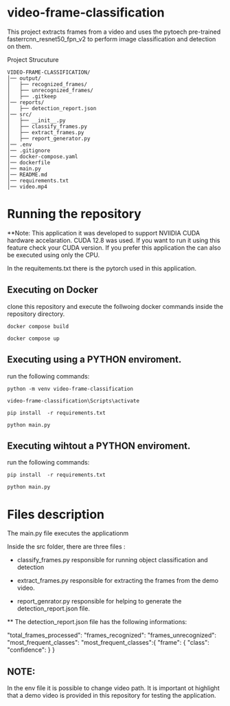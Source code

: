 # video-frame-classification
This project extracts frames from a video and uses the pytoech pre-trained fasterrcnn_resnet50_fpn_v2 to perform image classification and detection on them. 


Project Strucuture
```
VIDEO-FRAME-CLASSIFICATION/
│── output/
│   ├── recognized_frames/
│   ├── unrecognized_frames/
│   ├── .gitkeep
│── reports/
│   ├── detection_report.json
│── src/
│   ├── __init__.py
│   ├── classify_frames.py
│   ├── extract_frames.py
│   ├── report_generator.py
│── .env
│── .gitignore
│── docker-compose.yaml
│── dockerfile
│── main.py
│── README.md
│── requirements.txt
│── video.mp4

```

# Running the repository

**Note: This application it was developed to support NVIIDIA CUDA hardware accelaration. CUDA 12.8 was used. If you want to run it using this feature check your CUDA version. If you prefer this application the can also be executed using only the CPU.

In the requitements.txt there is the pytorch used in this application.

## Executing on Docker
clone this repository and execute the follwoing docker commands inside the repository directory.

```
docker compose build
```

```
docker compose up
```

## Executing using a PYTHON enviroment.

run the following commands:

```
python -m venv video-frame-classification
```

```
video-frame-classification\Scripts\activate

```
```
pip install  -r requirements.txt 

```
```
python main.py
```

## Executing wihtout  a PYTHON enviroment.

run the following commands:

```
pip install  -r requirements.txt 

```
```
python main.py

```

# Files description

The main.py file executes the applicationm

Inside the src folder, there are three files : 

- classify_frames.py responsible for running object classification and detection

- extract_frames.py responsible for extracting the frames from the demo video.

- report_genrator.py responsible for helping to generate the detection_report.json file.


** The detection_report.json file has the following informations:

"total_frames_processed": 
"frames_recognized": 
"frames_unrecognized": 
"most_frequent_classes": 
"most_frequent_classes":{
    "frame": 
    {
        "class":
        "confidence":
        }
}


## NOTE:
In the env file it is possible to change video path. It is important ot highlight that a demo video is provided in this repository for testing the application.